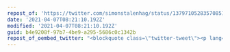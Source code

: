 ```yaml
---
repost_of: 'https://twitter.com/simonstalenhag/status/1379710528357085185'
date: '2021-04-07T08:21:10.192Z'
modified: '2021-04-07T08:21:10.192Z'
guid: b4e9208f-97b7-4be9-a295-5686c0c1342b
repost_of_oembed_twitter: "<blockquote class=\"twitter-tweet\"><p lang=\"en\" dir=\"ltr\">Memories from\U0001F642nEuroPhoria2001\U0001F642 <a href=\"https://t.co/E3tMyoZGII\">pic.twitter.com/E3tMyoZGII</a></p>&mdash; Simon Stålenhag (@simonstalenhag) <a href=\"https://twitter.com/simonstalenhag/status/1379710528357085185?ref_src=twsrc%5Etfw\">April 7, 2021</a></blockquote>\n<script async src=\"https://platform.twitter.com/widgets.js\" charset=\"utf-8\"></script>\n"
---
```

 
